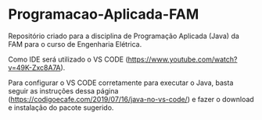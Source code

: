 # Programacao-Aplicada-FAM

Repositório criado para a disciplina de Programação Aplicada (Java) da FAM para o curso de Engenharia Elétrica.

Como IDE será utilizado o VS CODE (https://www.youtube.com/watch?v=49K-Zxc8A7A).

Para configurar o VS CODE corretamente para executar o Java, basta seguir as instruções dessa página (https://codigoecafe.com/2019/07/16/java-no-vs-code/) e fazer o download e
instalação do pacote sugerido.
